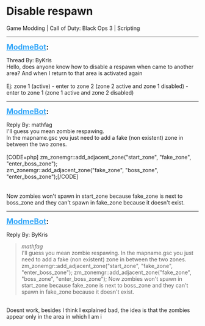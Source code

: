 # Disable respawn
Game Modding | Call of Duty: Black Ops 3 | Scripting

---
<strong style="font-size: 1.4em;"><span style="text-decoration: underline;text-decoration-color: #34a7f9;"><span style="color:#34a7f9;">ModmeBot</span></span>:</strong>

<p>Thread By: ByKris<br />Hello, does anyone know how to disable a respawn when came to another area? And when I return to that area is activated again<br /> <br />Ej: zone 1 (active) - enter to zone 2 (zone 2 active and zone 1 disabled) - enter to zone 1 (zone 1 active and zone 2 disabled)</p>

---
<strong style="font-size: 1.4em;"><span style="text-decoration: underline;text-decoration-color: #34a7f9;"><span style="color:#34a7f9;">ModmeBot</span></span>:</strong>

<p>Reply By: mathfag<br />I&#39;ll guess you mean zombie respawing.<br />In the mapname.gsc you just need to add a fake (non existent) zone in between the two zones.<br /> <br />[CODE=php]    zm_zonemgr::add_adjacent_zone(&quot;start_zone&quot;, &quot;fake_zone&quot;, &quot;enter_boss_zone&quot;);<br />    zm_zonemgr::add_adjacent_zone(&quot;fake_zone&quot;, &quot;boss_zone&quot;, &quot;enter_boss_zone&quot;);[/CODE]<br /> <br /> <br />Now zombies won&#39;t spawn in start_zone because fake_zone is next to boss_zone and they can&#39;t spawn in fake_zone because it doesn&#39;t exist.</p>

---
<strong style="font-size: 1.4em;"><span style="text-decoration: underline;text-decoration-color: #34a7f9;"><span style="color:#34a7f9;">ModmeBot</span></span>:</strong>

<p>Reply By: ByKris<br /><blockquote><em>mathfag</em><br />I&#39;ll guess you mean zombie respawing. In the mapname.gsc you just need to add a fake (non existent) zone in between the two zones.   zm_zonemgr::add_adjacent_zone(&quot;start_zone&quot;, &quot;fake_zone&quot;, &quot;enter_boss_zone&quot;); zm_zonemgr::add_adjacent_zone(&quot;fake_zone&quot;, &quot;boss_zone&quot;, &quot;enter_boss_zone&quot;);     Now zombies won&#39;t spawn in start_zone because fake_zone is next to boss_zone and they can&#39;t spawn in fake_zone because it doesn&#39;t exist.</blockquote><br /> Doesnt work, besides I think I explained bad, the idea is that the zombies appear only in the area in which I am i</p>

